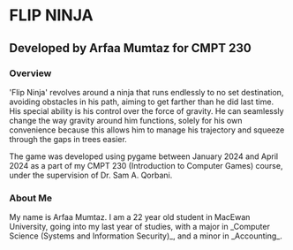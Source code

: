 <h1>FLIP NINJA</h1>
<h2>Developed by Arfaa Mumtaz for CMPT 230</h2>
<h3>Overview</h3>
<p>'Flip Ninja' revolves around a ninja that runs endlessly to no set destination, avoiding obstacles in his path, aiming to get farther than he did last time. His special ability is his control over the force of gravity. He can seamlessly change the way gravity around him functions, solely for his own convenience because this allows him to manage his trajectory and squeeze through the gaps in trees easier.</p>
<p>The game was developed using pygame between January 2024 and April 2024 as a part of my CMPT 230 (Introduction to Computer Games) course, under the supervision of Dr. Sam A. Qorbani.</p>
<h3>About Me</h3>
<p>My name is Arfaa Mumtaz. I am a 22 year old student in MacEwan University, going into my last year of studies, with a major in _Computer Science (Systems and Information Security)_, and a minor in _Accounting_.</p>
